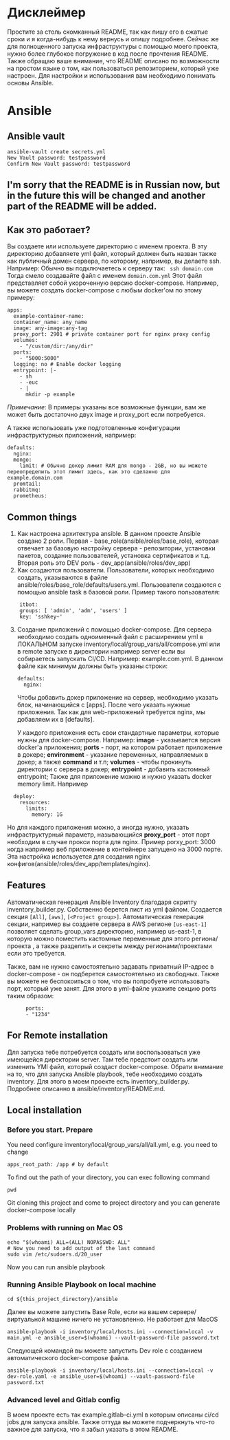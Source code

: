 # Дисклеймер
Простите за столь скомканный README, так как пишу его в сжатые сроки и я когда-нибудь к нему вернусь и опишу подробнее.
Сейчас же для полноценного запуска инфраструктуры с помощью моего проекта, нужно более глубокое погружение в код после прочтения README.
Также обращаю ваше внимание, что README описано по возможности на простом языке о том, как пользоваться репозиторием, который
уже настроен. Для настройки и использования вам необходимо понимать основы Ansible.

# Ansible

## Ansible vault
```
ansible-vault create secrets.yml
New Vault password: testpassword
Confirm New Vault password: testpassword
```

## I'm sorry that the README is in Russian now, but in the future this will be changed and another part of the README will be added.

## Как это работает?
Вы создаете или используете директорию с именем проекта. В эту директорию добавляете yml файл, который должен быть назван
также как публичный домен сервера, по которому, например, вы делаете ssh. Например:
Обычно вы подключаетесь к серверу так:
` ssh domain.com`
Тогда смело создавайте файл с именем `domain.com.yml`
Этот файл представляет собой укороченную версию docker-compose. Например, вы можете создать docker-compose с любым docker'ом по этому примеру:
```
apps:
  example-container-name:
  container_name: any_name
  image: any-image:any-tag
  proxy_port: 2901 # private container port for nginx proxy config
  volumes:
    - "/custom/dir:/any/dir"
  ports:
    - "5000:5000"
  logging: no # Enable docker logging
  entrypoint: |-
    - sh
    - -euc
    - |
      mkdir -p example
```
*Примечание*: В примеры указаны все возможные функции, вам же может быть достаточно двух image и proxy_port если потребуется.

А также использовать уже подготовленные конфигурации инфраструктурных приложений, например:
```
defaults:
  nginx:
  mongo:
    limit: # Обычно докер лимит RAM для mongo - 2GB, но вы можете переопределить этот лимит здесь, как это сделанно для example.domain.com
  promtail:
  rabbitmq:
  prometheus:
```
## Common things
1. Как настроена архитектура ansible.
   В данном проекте Ansible создано 2 роли. Первая - base_role(ansible/roles/base_role), которая отвечает за базовую настройку сервера - репозитории, установки пакетов,
   создание пользователей, установка сертификатов и т.д. Вторая роль это DEV роль - dev_app(ansible/roles/dev_app)
2. Как создаются пользователи.
   Пользователи, которых необходимо создать, указываются в файле ansible/roles/base_role/defaults/users.yml. Пользователи создаются с помощью
   ansible task в базовой роли.
   Пример такого пользователя:
```
    itbot:
    groups: [ 'admin', 'adm', 'users' ]
    key: 'sshkey~'
```

3. Создание приложений с помощью docker-compose.
   Для сервера необходимо создать одноименный файл с расширением yml в ЛОКАЛЬНОМ запуске inventory/local/group_vars/all/compose.yml
   или в remote запуске в директории например server если вы собираетесь запускать CI/CD.
   Например:
   example.com.yml. В данном файле как минимум должны быть указаны строки:
    ```
    defaults:
      nginx:
    ```
   Чтобы добавить докер приложение на сервер, необходимо указать блок, начинающийся с [apps]. После чего указать нужные приложения.
   Так как для web-приложений требуется nginx, мы добавляем их в [defaults].

   У каждого приложения есть свои стандартные параметры, которые нужны для docker-compose. Например:
   **image** - указывается версия docker'а приложения; **ports** - порт, на котором работает приложение в докере; **environment** - указание переменных, направляемых в докер; а также **command** и т.п; **volumes** - чтобы прокинуть директории с сервера в докер; **entrypoint** - добавить кастомный entrypoint; Также для приложение можно и нужно указать docker memory limit. Например

```
  deploy:
    resources:
      limits:
        memory: 1G
```

Но для каждого приложения можно, а иногда нужно, указать инфраструктурный параметр, называющийся **proxy_port** - этот порт необходим в случае прокси порта для nginx. Пример porxy_port: 3000 когда например веб приложение в контейнере запущено на 3000 порте. Эта настройка используется для создания nginx конфигов(ansible/roles/dev_app/templates/nginx).


## Features
Автоматическая генерация Ansible Inventory благодаря скрипту inventory_builder.py. Собственно берется лист из yml файлом.
Создается секция `[All]`, `[aws]`, `[<Project group>]`. Автоматическая генерация секции, например вы создаете сервера в 
AWS регионе `[us-east-1]`
позволяет сделать group_vars директорию, например us-east-1, в которую можно поместить кастомные переменные для этого региона/проекта ,
а также разделить и секреты между регионами/проектами если это требуется.

Также, вам не нужно самостоятельно задавать приватный IP-адрес в docker-compose - он подберется самостоятельно из свободных.
Также вы можете не беспокоиться о том, что вы попробуете использовать порт, который уже занят. Для этого в yml-файле 
укажите секцию ports таким образом:
```
      ports:
      - "1234"
```

## For Remote installation
Для запуска тебе потребуется создать или воспользоваться уже имеющейся директории server. Там тебе предстоит создать или 
изменить YMl файл, который создаст docker-compose. 
Обрати внимание на то, что для запуска Ansible playbook, тебе необходимо создать inventory. 
Для этого в моем проекте есть inventory_builder.py. Подробнее описанно в ansible/inventory/README.md.


## Local installation

### Before you start. Prepare
You need configure inventory/local/group_vars/all/all.yml, e.g. you need to change
```
apps_root_path: /app # by default
```
To find out the path of your directory, you can exec following command
```
pwd
```
Git cloning this project and come to project directory and you can generate docker-compose locally

### Problems with running on Mac OS
```
echo "$(whoami) ALL=(ALL) NOPASSWD: ALL"
# Now you need to add output of the last command
sudo vim /etc/sudoers.d/20_user
```
Now you can run ansible playbook

### Running Ansible Playbook on local machine
```
cd ${this_project_directory}/ansible
```
Далее вы можете запустить Base Role, если на вашем сервере/виртуальной машине ничего не установленно. Не работает для MacOS
```
ansible-playbook -i inventory/local/hosts.ini --connection=local -v main.yml -e ansible_user=$(whoami) --vault-password-file password.txt
```
Следующей командой вы можете запустить Dev role с созданием автоматического docker-compose файла.
```
ansible-playbook -i inventory/local/hosts.ini --connection=local -v dev-role.yaml -e ansible_user=$(whoami) --vault-password-file password.txt
```

### Advanced level and Gitlab config
В моем проекте есть так example.gitlab-ci.yml в которым описаны ci/cd jobs для запуска ansible.
Также оттуда вы можете подчеркнуть что-то важное для запуска, что я забыл указать в этом README.
